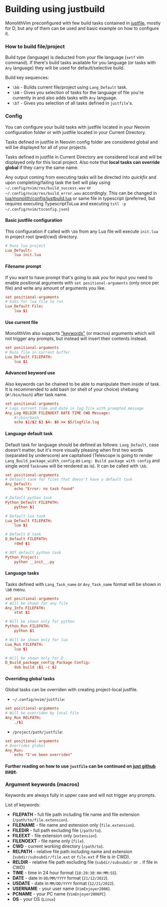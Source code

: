 # Building using justbuild

MonolithVim preconfigured with few build tasks contained in [justfile](justfile), mostly for D, but any of them can be used and basic example on how to configure it.

### How to build file/project
Build type (language) is deducted from your file language (`setf` vim command). If there's build tasks available for you language (or tasks with `Any` language) they will be used for default/selective build.

Build key sequences:
- `\bb` - Builds current file/project using `Lang_Default` task.
- `\bB` - Gives you selection of tasks for the language of file you're currently in and also adds tasks with `Any` language.
- `\bT` - Gives you selection of all tasks defined in `justfile`'s.

### Config
You can configure your build tasks with justfile located in your Neovim configuration folder or with justfile located in your Current Directory.

Tasks defined in justfile in Neovim config folder are considered global and will be displayed for all of your projects.

Tasks defined in justfile in Current Directory are considered local and will be displayed only for this local project. Also note that **local tasks can override global** if they carry the same name.

Any output coming from executing tasks will be directed into *quickfix* and upon completing/failing task the bell will play using `~/.config/nvim/res/build_success.wav` or `~/.config/nvim/res/build_error.wav` accordingly. This can be changed in [lua/monolith/config/justbuild.lua](lua/monolith/config/justbuild.lua) or same file in typescript (preferred, but requires executing TypescriptToLua and executing `tstl -p ~/.config/nvim/tsconfig.json`)

#### Basic justfile configuration
This configuration if called with `\bb` from any Lua file will execute `init.lua` in project root (pwd/cwd) directory.
```conf
# Runs lua project
Lua_Default:
    lua init.lua
```

#### Filename prompt
If you want to have prompt that's going to ask you for input you need to enable positional arguments with `set positional-arguments` (only once per file) and write any amount of arguments you like.
```conf
set positional-arguments
# Asks for lua file to run
Lua_Default File:
    lua $1
```

#### Use current file
MonolithVim also supports ["keywords"](#argument-keywords-macros) (or macros) arguments which will not trigger any prompts, but instead will insert their contents instead.

```conf
set positional-arguments
# Runs file in current buffer
Lua_Default FILEPATH:
    lua $1
```

#### Advanced keyword use
Also keywords can be chained to be able to manipulate them inside of task. It is recommended to add bash (or shell of your choice) shebang (`#!/bin/bash`) after task name.
```conf
set positional-arguments
# Logs current time and date in log file with prompted message
Any_Log RELDIR FILENOEXT DATE TIME CWD Message:
    #!/bin/bash
    echo $1/$2 $3 $4: $6 >> $5/logfile.log
```

#### Language default task
Default task for language should be defined as follows: `Lang_Default`, case doesn't matter, but it's more visually pleasing when first two words (separated by underscore) are capitalised (Telescope is going to render `Lang_Build_package_width_config` as `Lang: Build package with config` and single word `Taskname` will be rendered as is). It can be called with `\bb`.
```conf
set positional-arguments
# Default task for files that doesn't have a default task
Any_Default:
    echo "Error: no task found"

# Default python task
Python_Default FILEPATH:
    python $1

# Default lua task
Lua_Default FILEPATH:
    lua $1

# Default D task
D_Default FILEPATH:
    rdmd $1

# NOT default python task
Python_Project:
    python __init__.py
```

#### Language tasks
Tasks defined with `Lang_Task_name` or `Any_Task_name` format will be shown in `\bB` menu.
```conf
set positional-arguments
# Will be shown for any file
Any_Info FILEPATH:
    stat $1

# Will be shown only for python
Python_Run FILEPATH:
    python $1

# Will be shown only for lua
Lua_Run FILEPATH:
    lua $1

# Will be shown only for D
D_Build_package_config Package Config:
    dub build :$1 -c $2
```

#### Overriding global tasks
Global tasks can be overriden with creating project-local justfile.

- `~/.config/nvim/justfile`:
```conf
set positional-arguments
# Will be overriden by local file
Any_Run RELPATH:
    ./$1
```
- `/project/path/justfile`:
```conf
set positional-arguments
# Overrides global
Any_Run:
    echo "I've been overriden"
```

#### Further reading on how to use `justfile` can be continued on [just github page](https://github.com/casey/just).

### Argument keywords (macros)
Keywords are always fully in upper case and will not trigger any prompts.

List of keywords:
- **FILEPATH** - full file path including file name and file extension (`/path/to/file.extension`).
- **FILENAME** - file name and extension only (`file.extension`).
- **FILEDIR** - full path excluding file (`/path/to`).
- **FILEEXT** - file extension only (`extension`).
- **FILENOEXT** - file name only (`file`).
- **CWD** - current working directory (`/path/to`).
- **RELPATH** - relative file path including name and extension (`subdir/subsubdir/file.ext` or `file.ext` if file is in CWD).
- **RELDIR** - relative file path excluding file (`subdir/subsubdir` or `.` if file in CWD)
- **TIME** - time in 24 hour format (`18:20:30`: `HH:MM:SS`).
- **DATE** - date in `DD/MM/YYYY` format (`21/12/2022`).
- **USDATE** - date in `MM/DD/YYYY` format (`12/21/2022`).
- **USERNAME** - your user name (`VimEnjoyer2006`).
- **PCNAME** - your PC name (`VimEnjoyer2006PC`)
- **OS** - your OS (`Linux`)


